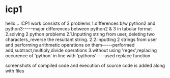 # icp1
hello...
  ICP1 work consists of 3 problems
  1.differences b/w python2 and python3-----major differences between python2 & 3 in tabular format
  2.solving 2 python problems
    2.1.Inputting string from user,,deleting two characters,,reverse the resultant string.
    2.2.inputting 2 strings from user and performing arithmetic operations on them-----performed add,subtract,multiply,divide operations
  3.without using 'regex',replacing occurence of 'python' in line with 'pythons'----used replace function
  
  screenshots of compiled code and execution of source code is added along with files
